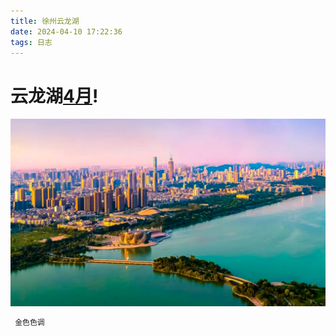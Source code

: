 ```yaml
---
title: 徐州云龙湖
date: 2024-04-10 17:22:36
tags: 日志
---
```


# 云龙湖[4月](https://www.xz.gov.cn/)! 

![徐州云龙湖](../pic/徐州云龙湖.png)



``` bash
 金色色调
```

